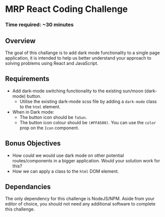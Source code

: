 # MRP React Coding Challenge

### Time required: ~30 minutes

## Overview
The goal of this challange is to add dark mode functionality to a single page application, it is intended to help us better understand your approach to solving problems using React and JavaScript.

## Requirements
- Add dark-mode switching functionality to the existing sun/moon (dark-mode) button.
  - Utilise the existing dark-mode scss file by adding a `dark-mode` class to the `html` element.
- When in Dark mode:
  - The button icon should be `faSun`.
  - The button icon colour should be `(#FFA500)`. You can use the `color` prop on the `Icon` component.

## Bonus Objectives
- How could we would use dark mode on other potential routes/components in a bigger application. Would your solution work for this?
- How we can apply a class to the `html` DOM element.

## Dependancies
The only dependency for this challenge is NodeJS/NPM. Aside from your editor of choice, you should not need any additional software to complete this challenge.
